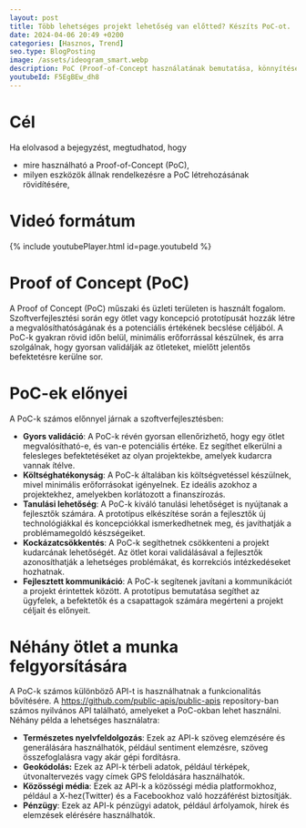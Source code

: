 ```yaml
---
layout: post
title: Több lehetséges projekt lehetőség van előtted? Készíts PoC-ot.
date: 2024-04-06 20:49 +0200
categories: [Hasznos, Trend]
seo.type: BlogPosting
image: /assets/ideogram_smart.webp
description: PoC (Proof-of-Concept használatának bemutatása, könnyítések.
youtubeId: F5EgBEw_dh8
---
```


# Cél
Ha elolvasod a bejegyzést, megtudhatod, hogy
* mire használható a Proof-of-Concept (PoC),
* milyen eszközök állnak rendelkezésre a PoC létrehozásának rövidítésére,

# Videó formátum
{% include youtubePlayer.html id=page.youtubeId %}

# Proof of Concept (PoC)

A Proof of Concept (PoC) műszaki és üzleti területen is használt fogalom. 
Szoftverfejlesztési során egy ötlet vagy koncepció prototípusát hozzák 
létre a megvalósíthatóságának és a potenciális értékének becslése céljából. 
A PoC-k gyakran rövid időn belül, minimális erőforrással készülnek, és arra szolgálnak, 
hogy gyorsan validálják az ötleteket, mielőtt jelentős befektetésre kerülne sor.

# PoC-ek előnyei

A PoC-k számos előnnyel járnak a szoftverfejlesztésben:

* **Gyors validáció**: 
 A PoC-k révén gyorsan ellenőrizhető, hogy egy ötlet megvalósítható-e, 
 és van-e potenciális értéke. Ez segíthet elkerülni a felesleges 
 befektetéséket az olyan projektekbe, amelyek kudarcra vannak ítélve.
* **Költséghatékonyság**: 
 A PoC-k általában kis költségvetéssel készülnek, 
 mivel minimális erőforrásokat igényelnek. Ez ideális azokhoz a projektekhez, 
 amelyekben korlátozott a finanszírozás.
* **Tanulási lehetőség**: 
 A PoC-k kiváló tanulási lehetőséget is nyújtanak 
 a fejlesztők számára. A prototípus elkészítése során a fejlesztők 
 új technológiákkal és koncepciókkal ismerkedhetnek meg, és javíthatják 
 a problémamegoldó készségeiket.
* **Kockázatcsökkentés**: 
A PoC-k segíthetnek csökkenteni a projekt kudarcának lehetőségét. 
Az ötlet korai validálásával a fejlesztők azonosíthatják a lehetséges 
problémákat, és korrekciós intézkedéseket hozhatnak.
* **Fejlesztett kommunikáció**: A PoC-k segítenek javítani a kommunikációt a projekt érintettek között. A prototípus bemutatása segíthet az ügyfelek, a befektetők és a csapattagok számára megérteni a projekt céljait és előnyeit.

# Néhány ötlet a munka felgyorsítására

A PoC-k számos különböző API-t is használhatnak a funkcionalitás 
bővítésére. A https://github.com/public-apis/public-apis repository-ban számos nyilvános 
API található, amelyeket a PoC-okban lehet használni. 
Néhány példa a lehetséges használatra:

* **Természetes nyelvfeldolgozás**: Ezek az API-k szöveg elemzésére 
és generálására használhatók, például sentiment elemzésre, 
szöveg összefoglalásra vagy akár gépi fordításra.
* **Geokódolás:** Ezek az API-k térbeli adatok, például térképek, 
útvonaltervezés vagy címek GPS feloldására használhatók.
* **Közösségi média**: Ezek az API-k a közösségi média platformokhoz,
például a X-hez(Twitter) és a Facebookhoz való hozzáférést biztosítják.
* **Pénzügy**: Ezek az API-k pénzügyi adatok, például árfolyamok, hírek és elemzések elérésére használhatók.
